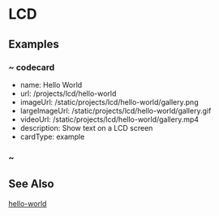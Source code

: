 # LCD

## Examples

### ~ codecard

* name: Hello World
* url: /projects/lcd/hello-world
* imageUrl: /static/projects/lcd/hello-world/gallery.png
* largeImageUrl: /static/projects/lcd/hello-world/gallery.gif
* videoUrl: /static/projects/lcd/hello-world/gallery.mp4
* description: Show text on a LCD screen
* cardType: example


### ~


## See Also

[hello-world](/projects/lcd/hello-world)